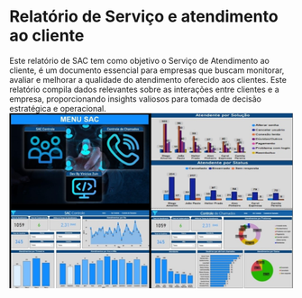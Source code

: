 # Relatório de Serviço e atendimento ao cliente
Este relatório de SAC tem como objetivo o Serviço de Atendimento ao cliente, é um documento essencial para empresas que buscam monitorar, avaliar e melhorar a qualidade do atendimento oferecido aos clientes. Este relatório compila dados relevantes sobre as interações entre clientes e a empresa, proporcionando insights valiosos para tomada de decisão estratégica e operacional. 
![Relatório SAC](https://github.com/viniciuszuin/Relat-rioSAC/blob/main/SiteSACATZ.jpg?raw=true)
